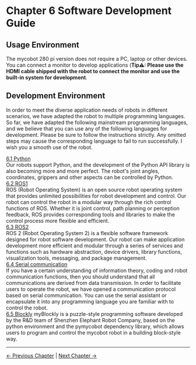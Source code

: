 # Chapter 6 Software Development Guide

## Usage Environment

The mycobot 280 pi version does not require a PC, laptop or other devices. You can connect a monitor to develop applications (**Tip⚠: Please use the HDMI cable shipped with the robot to connect the monitor and use the built-in system for development**.

## Development Environment

In order to meet the diverse application needs of robots in different scenarios, we have adapted the robot to multiple programming languages. So far, we have adapted the following mainstream programming languages, and we believe that you can use any of the following languages ​​for development. Please be sure to follow the instructions strictly. Any omitted steps may cause the corresponding language to fail to run successfully. I wish you a smooth use of the robot.

[6.1 Python](python/README.md)<br>
Our robots support Python, and the development of the Python API library is also becoming more and more perfect. The robot's joint angles, coordinates, grippers and other aspects can be controlled by Python.<br>
[6.2 ROS1](ROS/12.1-ROS1/12.1.1-Introduction.md)<br>ROS (Robot Operating System) is an open source robot operating system that provides unlimited possibilities for robot development and control. Our robot can control the robot in a modular way through the rich control functions of ROS. Whether it is joint control, path planning or perception feedback, ROS provides corresponding tools and libraries to make the control process more flexible and efficient. </br>
[6.3 ROS2](ROS/12.2-ROS2/12.2.3-ROS2Introduction.md)<br>
ROS 2 (Robot Operating System 2) is a flexible software framework designed for robot software development. Our robot can make application development more efficient and modular through a series of services and functions such as hardware abstraction, device drivers, library functions, visualization tools, messaging, and package management. </br>
[6.4 Serial communication](CommunicationProtocolPackage/18-communication.md)<br>
If you have a certain understanding of information theory, coding and robot communication functions, then you should understand that all communications are derived from data transmission. In order to facilitate users to operate the robot, we have opened a communication protocol based on serial communication. You can use the serial assistant or encapsulate it into any programming language you are familiar with to control the robot. <br>
[6.5 Blockly](myBlocklyAndUlFlow/myblocklyTutorials/README.md)
myBlockly is a puzzle-style programming software developed by the R&D team of Shenzhen Elephant Robot Company, based on the python environment and the pymycobot dependency library, which allows users to program and control the mycobot robot in a building block-style way.

---

[← Previous Chapter](../5.BasicFunction/README.md) | [Next Chapter →](../7.SuccessfulCase/7-SuccessfulCases.md)